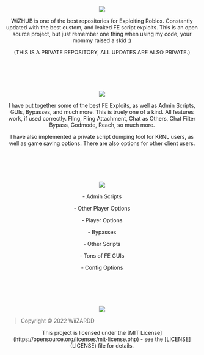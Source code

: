 <p align="center">
	<tr>
		<td align="center" style="padding=0;width=50%;">
			<img src="https://i.imgur.com/4hNzvpT.png" />
		</td>
	</tr>
	<tr>

<p align="center">
WiZHUB is one of the best repositories for Exploiting Roblox. Constantly updated with the best custom, and leaked FE script exploits.
This is an open source project, but just remember one thing when using my code, your mommy raised a skid :)
<p align="center">
(THIS IS A PRIVATE REPOSITORY, ALL UPDATES ARE ALSO PRIVATE.)

#  ‍ 	
		
<p align="center">
	<tr>
		<td align="center" style="padding=0;width=50%;">
			<img src="https://i.imgur.com/Rn8ldyw.png" />
		</td>
	</tr>
	<tr>
		
<p align="center">
I have put together some of the best FE Exploits, as well as Admin Scripts, GUIs, Bypasses, and much more. This is truely one of a kind.
All features work, if used correctly. Fling, Fling Attachment, Chat as Others, Chat Filter Bypass, Godmode, Reach, so much more.
<p align="center">
I have also implemented a private script dumping tool for KRNL users, as well as game saving options. There are also options for other client users.
		
#  ‍ 
		
<p align="center">
	<tr>
		<td align="center" style="padding=0;width=50%;">
			<img src="https://i.imgur.com/tHfFwdm.png" />
		</td>
	</tr>
	<tr>

<p align="center">
- Admin Scripts

<p align="center">
- Other Player Options
	
<p align="center">
- Player Options
	
<p align="center">
- Bypasses

<p align="center">
- Other Scripts

<p align="center">
- Tons of FE GUIs

<p align="center">
- Config Options
		
#  ‍ 	

<p align="center">
	<tr>
		<td align="center" style="padding=0;width=50%;">
			<img src="https://i.imgur.com/Yu4jNdt.png" />
		</td>
	</tr>
	<tr>
	
> Copyright © 2022 WiiZARDD

<p align="center">
This project is licensed under the [MIT License](https://opensource.org/licenses/mit-license.php) - see the [LICENSE](LICENSE) file for details.
